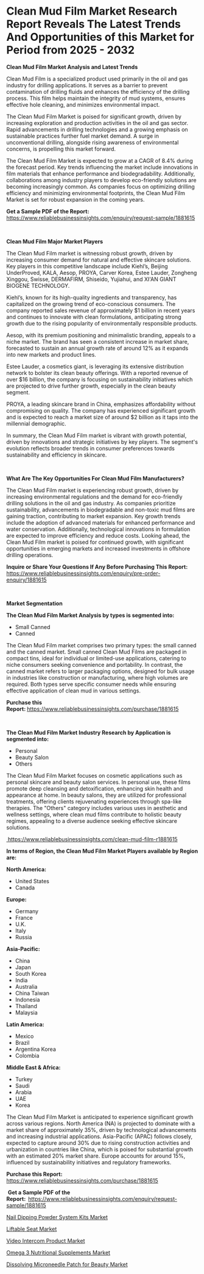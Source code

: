<p><h1>Clean Mud Film Market Research Report Reveals The Latest Trends And Opportunities of this Market for Period from 2025 - 2032</h1></p><p><strong>Clean Mud Film Market Analysis and Latest Trends</strong></p>
<p><p>Clean Mud Film is a specialized product used primarily in the oil and gas industry for drilling applications. It serves as a barrier to prevent contamination of drilling fluids and enhances the efficiency of the drilling process. This film helps maintain the integrity of mud systems, ensures effective hole cleaning, and minimizes environmental impact.</p><p>The Clean Mud Film Market is poised for significant growth, driven by increasing exploration and production activities in the oil and gas sector. Rapid advancements in drilling technologies and a growing emphasis on sustainable practices further fuel market demand. A surge in unconventional drilling, alongside rising awareness of environmental concerns, is propelling this market forward.</p><p>The Clean Mud Film Market is expected to grow at a CAGR of 8.4% during the forecast period. Key trends influencing the market include innovations in film materials that enhance performance and biodegradability. Additionally, collaborations among industry players to develop eco-friendly solutions are becoming increasingly common. As companies focus on optimizing drilling efficiency and minimizing environmental footprints, the Clean Mud Film Market is set for robust expansion in the coming years.</p></p>
<p><strong>Get a Sample PDF of the Report:&nbsp;</strong> <a href="https://www.reliablebusinessinsights.com/enquiry/request-sample/1881615?utm_campaign=57&utm_medium=2&utm_source=Github&utm_content=ia&utm_term=10022025&utm_id=clean-mud-film">https://www.reliablebusinessinsights.com/enquiry/request-sample/1881615</a></p>
<p>&nbsp;</p>
<p><strong>Clean Mud Film Major Market Players</strong></p>
<p><p>The Clean Mud Film market is witnessing robust growth, driven by increasing consumer demand for natural and effective skincare solutions. Key players in this competitive landscape include Kiehl’s, Beijing UnderProved, KALA, Aesop, PROYA, Carver Korea, Estee Lauder, Zongheng Xinggou, Swisse, DERMAFIRM, Shiseido, Yujiahui, and XI'AN GIANT BIOGENE TECHNOLOGY.</p><p>Kiehl’s, known for its high-quality ingredients and transparency, has capitalized on the growing trend of eco-conscious consumers. The company reported sales revenue of approximately $1 billion in recent years and continues to innovate with clean formulations, anticipating strong growth due to the rising popularity of environmentally responsible products.</p><p>Aesop, with its premium positioning and minimalistic branding, appeals to a niche market. The brand has seen a consistent increase in market share, forecasted to sustain an annual growth rate of around 12% as it expands into new markets and product lines.</p><p>Estee Lauder, a cosmetics giant, is leveraging its extensive distribution network to bolster its clean beauty offerings. With a reported revenue of over $16 billion, the company is focusing on sustainability initiatives which are projected to drive further growth, especially in the clean beauty segment.</p><p>PROYA, a leading skincare brand in China, emphasizes affordability without compromising on quality. The company has experienced significant growth and is expected to reach a market size of around $2 billion as it taps into the millennial demographic.</p><p>In summary, the Clean Mud Film market is vibrant with growth potential, driven by innovations and strategic initiatives by key players. The segment's evolution reflects broader trends in consumer preferences towards sustainability and efficiency in skincare.</p></p>
<p>&nbsp;</p>
<p><strong>What Are The Key Opportunities For Clean Mud Film Manufacturers?</strong></p>
<p><p>The Clean Mud Film market is experiencing robust growth, driven by increasing environmental regulations and the demand for eco-friendly drilling solutions in the oil and gas industry. As companies prioritize sustainability, advancements in biodegradable and non-toxic mud films are gaining traction, contributing to market expansion. Key growth trends include the adoption of advanced materials for enhanced performance and water conservation. Additionally, technological innovations in formulation are expected to improve efficiency and reduce costs. Looking ahead, the Clean Mud Film market is poised for continued growth, with significant opportunities in emerging markets and increased investments in offshore drilling operations.</p></p>
<p><strong>Inquire or Share Your Questions If Any Before Purchasing This Report:</strong> <a href="https://www.reliablebusinessinsights.com/enquiry/pre-order-enquiry/1881615?utm_campaign=57&utm_medium=2&utm_source=Github&utm_content=ia&utm_term=10022025&utm_id=clean-mud-film">https://www.reliablebusinessinsights.com/enquiry/pre-order-enquiry/1881615</a></p>
<p>&nbsp;</p>
<p><strong>Market Segmentation</strong></p>
<p><strong>The Clean Mud Film Market Analysis by types is segmented into:</strong></p>
<p><ul><li>Small Canned</li><li>Canned</li></ul></p>
<p><p>The Clean Mud Film market comprises two primary types: the small canned and the canned market. Small canned Clean Mud Films are packaged in compact tins, ideal for individual or limited-use applications, catering to niche consumers seeking convenience and portability. In contrast, the canned market refers to larger packaging options, designed for bulk usage in industries like construction or manufacturing, where high volumes are required. Both types serve specific consumer needs while ensuring effective application of clean mud in various settings.</p></p>
<p><strong>Purchase this Report:&nbsp;</strong><a href="https://www.reliablebusinessinsights.com/purchase/1881615?utm_campaign=57&utm_medium=2&utm_source=Github&utm_content=ia&utm_term=10022025&utm_id=clean-mud-film">https://www.reliablebusinessinsights.com/purchase/1881615</a></p>
<p>&nbsp;</p>
<p><strong>The Clean Mud Film Market Industry Research by Application is segmented into:</strong></p>
<p><ul><li>Personal</li><li>Beauty Salon</li><li>Others</li></ul></p>
<p><p>The Clean Mud Film Market focuses on cosmetic applications such as personal skincare and beauty salon services. In personal use, these films promote deep cleansing and detoxification, enhancing skin health and appearance at home. In beauty salons, they are utilized for professional treatments, offering clients rejuvenating experiences through spa-like therapies. The "Others" category includes various uses in aesthetic and wellness settings, where clean mud films contribute to holistic beauty regimes, appealing to a diverse audience seeking effective skincare solutions.</p></p>
<p><a href="https://www.reliablebusinessinsights.com/clean-mud-film-r1881615?utm_campaign=57&utm_medium=2&utm_source=Github&utm_content=ia&utm_term=10022025&utm_id=clean-mud-film">&nbsp;https://www.reliablebusinessinsights.com/clean-mud-film-r1881615</a></p>
<p><strong>In terms of Region, the Clean Mud Film Market Players available by Region are:</strong></p>
<p>
    <p> <strong> North America: </strong>
        <ul>
            <li>United States</li>
            <li>Canada</li>
        </ul>
        </p> 
    <p> <strong> Europe: </strong>
        <ul>
            <li>Germany</li>
            <li>France</li>
            <li>U.K.</li>
            <li>Italy</li>
            <li>Russia</li>
        </ul>
        </p> 
    <p> <strong> Asia-Pacific: </strong>
        <ul>
            <li>China</li>
            <li>Japan</li>
            <li>South Korea</li>
            <li>India</li>
            <li>Australia</li>
            <li>China Taiwan</li>
            <li>Indonesia</li>
            <li>Thailand</li>
            <li>Malaysia</li>
        </ul>
        </p> 
    <p> <strong> Latin America: </strong>
        <ul>
            <li>Mexico</li>
            <li>Brazil</li>
            <li>Argentina Korea</li>
            <li>Colombia</li>
        </ul>
        </p> 
    <p> <strong> Middle East & Africa: </strong>
        <ul>
            <li>Turkey</li>
            <li>Saudi</li>
            <li>Arabia</li>
            <li>UAE</li>
            <li>Korea</li>
        </ul>
    </p>
    </p>
<p><p>The Clean Mud Film Market is anticipated to experience significant growth across various regions. North America (NA) is projected to dominate with a market share of approximately 35%, driven by technological advancements and increasing industrial applications. Asia-Pacific (APAC) follows closely, expected to capture around 30% due to rising construction activities and urbanization in countries like China, which is poised for substantial growth with an estimated 20% market share. Europe accounts for around 15%, influenced by sustainability initiatives and regulatory frameworks.</p></p>
<p><strong>Purchase this Report: </strong><a href="https://www.reliablebusinessinsights.com/purchase/1881615?utm_campaign=57&utm_medium=2&utm_source=Github&utm_content=ia&utm_term=10022025&utm_id=clean-mud-film">https://www.reliablebusinessinsights.com/purchase/1881615</a></p>
<p>&nbsp;<strong>Get a Sample PDF of the Report:&nbsp;&nbsp;</strong><a href="https://www.reliablebusinessinsights.com/enquiry/request-sample/1881615?utm_campaign=57&utm_medium=2&utm_source=Github&utm_content=ia&utm_term=10022025&utm_id=clean-mud-film">https://www.reliablebusinessinsights.com/enquiry/request-sample/1881615</a></p>
<p><strong></strong></p>
<p><p><a href="https://github.com/sapsaidamary/Market-Research-Report-List-1/blob/main/nail-dipping-powder-system-kits-market.md?utm_campaign=57&utm_medium=2&utm_source=Github&utm_content=ia&utm_term=10022025&utm_id=clean-mud-film">Nail Dipping Powder System Kits Market</a></p><p><a href="https://github.com/akermigarib/Market-Research-Report-List-1/blob/main/liftable-seat-market.md?utm_campaign=57&utm_medium=2&utm_source=Github&utm_content=ia&utm_term=10022025&utm_id=clean-mud-film">Liftable Seat Market</a></p><p><a href="https://github.com/dushornerfe/Market-Research-Report-List-1/blob/main/video-intercom-product-market.md?utm_campaign=57&utm_medium=2&utm_source=Github&utm_content=ia&utm_term=10022025&utm_id=clean-mud-film">Video Intercom Product Market</a></p><p><a href="https://github.com/djarixneoza/Market-Research-Report-List-1/blob/main/omega-3-nutritional-supplements-market.md?utm_campaign=57&utm_medium=2&utm_source=Github&utm_content=ia&utm_term=10022025&utm_id=clean-mud-film">Omega 3 Nutritional Supplements Market</a></p><p><a href="https://github.com/jandedaboy1/Market-Research-Report-List-1/blob/main/dissolving-microneedle-patch-for-beauty-market.md?utm_campaign=57&utm_medium=2&utm_source=Github&utm_content=ia&utm_term=10022025&utm_id=clean-mud-film">Dissolving Microneedle Patch for Beauty Market</a></p></p>